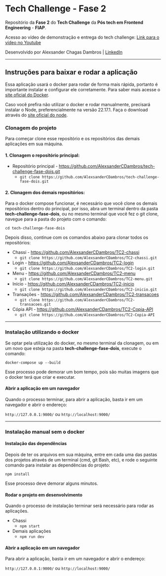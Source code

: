 # Tech Challenge - Fase 2

Repositório da **Fase 2** do **Tech Challenge** da **Pós tech em Frontend Engineering** - **FIAP**.

Acesso ao vídeo de demonstração e entrega do tech challenge: [Link para o vídeo no Youtube]()

Desenvolvido por Alexsander Chagas Dambros | [LinkedIn](https://www.linkedin.com/in/alexsandercdambros/)

---

## Instruções para baixar e rodar a aplicação

Essa aplicação usará o docker para rodar de forma mais rápida, portanto é importante instalar e configurar ele corretamente. Para saber mais acesse o [site oficial do Docker](https://www.docker.com/).

Caso você prefira não utilizar o docker e rodar manualmente, precisará instalar o Node, preferencialmente na versão 22.17.1. Faça o download através do [site oficial do node](https://nodejs.org/pt).

### Clonagem do projeto
    
Para começar clone esse repositório e os repositórios das demais aplicações em sua máquina.

#### 1. Clonagem o repositório principal:

- Repositório principal - https://github.com/AlexsanderCDambros/tech-challenge-fase-dois.git
  - `git clone https://github.com/AlexsanderCDambros/tech-challenge-fase-dois.git`

#### 2. Clonagem dos demais repositórios:

Para o docker compose funcionar, é necessário que você clone os demais repositórios dentro do principal, por isso, abra um terminal dentro da pasta **tech-challenge-fase-dois**, ou no mesmo terminal que você fez o git clone, navegue para a pasta do projeto com o comando:

`cd tech-challenge-fase-dois`

Depois disso, continue com os comandos abaixo para clonar todos os repositórios:

- Chassi - https://github.com/AlexsanderCDambros/TC2-chassi
  - `git clone https://github.com/AlexsanderCDambros/TC2-chassi.git`
- Login - https://github.com/AlexsanderCDambros/TC2-login
  - `git clone https://github.com/AlexsanderCDambros/TC2-login.git`
- Menu - https://github.com/AlexsanderCDambros/TC2-menu
  - `git clone https://github.com/AlexsanderCDambros/TC2-menu.git`
- Início - https://github.com/AlexsanderCDambros/TC2-inicio
  - `git clone https://github.com/AlexsanderCDambros/TC2-inicio.git`
- Transações - https://github.com/AlexsanderCDambros/TC2-transacoes
  - `git clone https://github.com/AlexsanderCDambros/TC2-transacoes.git`
- Cópia API - https://github.com/AlexsanderCDambros/TC2-Copia-API
  - `git clone https://github.com/AlexsanderCDambros/TC2-Copia-API`

---

### Instalação utilizando o docker

Se optar pela utilização do docker, no mesmo terminal da clonagem, ou em um novo que esteja na pasta **tech-challenge-fase-dois**, execute o comando:

`docker-compose up --build`

Esse processo pode demorar um bom tempo, pois são muitas imagens que o docker terá que criar e executar.

#### Abrir a aplicação em um navegador

Quando o processo terminar, para abrir a aplicação, basta ir em um navegador e abrir o endereço:

`http://127.0.0.1:9000/` ou `http://localhost:9000/`

---

### Instalação manual sem o docker

#### Instalação das dependências 

Depois de ter os arquivos em sua máquina, entre em cada uma das pastas dos projetos através de um terminal (cmd, git Bash, etc), e rode o seguinte comando para instalar as dependências do projeto:

`npm install`

Esse processo deve demorar alguns minutos.

#### Rodar o projeto em desenvolvimento

Quando o processo de instalação terminar será necessário para rodar as aplicações.

- Chassi
  - `npm start`
- Demais aplicações
  - `npm run dev`

#### Abrir a aplicação em um navegador

Para abrir a aplicação, basta ir em um navegador e abrir o endereço:

`http://127.0.0.1:9000/` ou `http://localhost:9000/`
